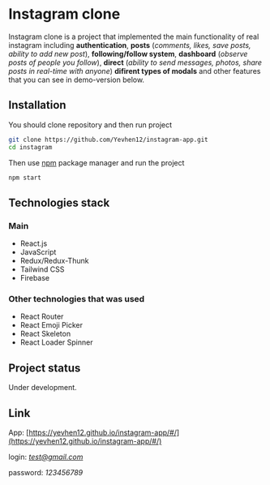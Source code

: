 # Instagram clone

Instagram clone is a project that implemented the main functionality of real instagram including **authentication**, **posts** (*comments, likes, save posts, ability to add new post*), **following/follow system**,  **dashboard** (*observe posts of people you follow*), **direct** (*ability to send messages, photos, share posts in real-time with anyone*) **difirent types of modals** and other features that you can see in demo-version below.
 

## Installation

You should clone repository and then run project

```bash
git clone https://github.com/Yevhen12/instagram-app.git
cd instagram
```
Then use [npm](https://docs.npmjs.com/) package manager and run the project

```bash
npm start
```

## Technologies stack

### Main
* React.js
* JavaScript
* Redux/Redux-Thunk
* Tailwind CSS
* Firebase
### Other technologies that was used
* React Router
* React Emoji Picker
* React Skeleton
* React Loader Spinner



## Project status
Under development.

## Link

App: [https://yevhen12.github.io/instagram-app/#/](https://yevhen12.github.io/instagram-app/#/)

login: *test@gmail.com*

password: *123456789*
